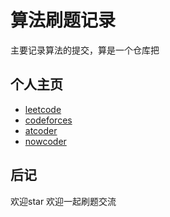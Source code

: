 # 算法刷题记录
主要记录算法的提交，算是一个仓库把

## 个人主页
- [leetcode](https://leetcode.cn/u/yefei162/)
- [codeforces](https://codeforces.com/profile/yefei162)
- [atcoder](https://atcoder.jp/users/YeFei162)
- [nowcoder](https://ac.nowcoder.com/acm/contest/profile/1446406)


## 后记
欢迎star 欢迎一起刷题交流
